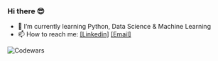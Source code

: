 ### Hi there 😎

* 🌱 I’m currently learning Python, Data Science & Machine Learning
* 📫 How to reach me: [[Linkedin]](https://www.linkedin.com/in/johnsilverwood/) [[Email]](mailto:johnksilverwood@gmail.com)

![Codewars](https://www.codewars.com/users/jsilv21/badges/large)


<!--
**jsilv21/jsilv21** is a ✨ _special_ ✨ repository because its `README.md` (this file) appears on your GitHub profile.

Here are some ideas to get you started:

- 🔭 I’m currently working on ...
- 🌱 I’m currently learning ...
- 👯 I’m looking to collaborate on ...
- 🤔 I’m looking for help with ...
- 💬 Ask me about ...
- 📫 How to reach me: ...
- 😄 Pronouns: ...
- ⚡ Fun fact: ...
-->
